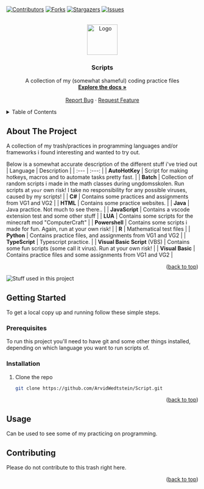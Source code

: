 <a name="readme-top"></a>

[![Contributors][contributors-shield]][contributors-url]
[![Forks][forks-shield]][forks-url]
[![Stargazers][stars-shield]][stars-url]
[![Issues][issues-shield]][issues-url]


<br />
<div align="center">
  <a href="https://github.com/ArvidWedtstein/Script">
    <img src="" alt="Logo" width="80" height="80">
  </a>

  <h3 align="center">Scripts</h3>

  <p align="center">
    A collection of my (somewhat shameful) coding practice files
    <br />
    <a href="https://github.com/ArvidWedtstein/Script"><strong>Explore the docs »</strong></a>
    <br />
    <br />
    <a href="https://github.com/ArvidWedtstein/Script/issues">Report Bug</a>
    ·
    <a href="https://github.com/ArvidWedtstein/Script/issues">Request Feature</a>
  </p>
</div>

<details>
  <summary>Table of Contents</summary>
  <ol>
    <li>
      <a href="#about-the-project">About The Project</a>
    </li>
    <li>
      <a href="#getting-started">Getting Started</a>
      <ul>
        <li><a href="#prerequisites">Prerequisites</a></li>
        <li><a href="#installation">Installation</a></li>
      </ul>
    </li>
    <li>
      <a href="#usage">Usage</a>
    </li>
    <li><a href="#contributing">Contributing</a></li>
  </ol>
</details>

<!-- ABOUT THE PROJECT -->

## About The Project

A collection of my trash/practices in programming languages and/or frameworks i found interesting and wanted to try out. 


Below is a somewhat accurate description of the different stuff i've tried out
| Language | Description |
|   :---   |    :---:    |
| **AutoHotKey** | Script for making hotkeys, macros and to automate tasks pretty fast. |
| **Batch** | Collection of random scripts i made in the math classes during ungdomsskolen. Run scripts at `your` own risk! I take no responsibility for any possible viruses, caused by my scripts! |
| **C#** | Contains some practices and assignments from VG1 and VG2 |
| **HTML** | Contains some practice websites. |
| **Java** | Java practice. Not much to see there.. |
| **JavaScript** | Contains a vscode extension test and some other stuff |
| **LUA** | Contains some scripts for the minecraft mod "ComputerCraft" |
| **Powershell** | Contains some scripts i made for fun. Again, run at your own risk! |
| **R** | Mathematical test files |
| **Python** | Contains practice files, and assignments from VG1 and VG2 |
| **TypeScript** | Typescript practice. |
| **Visual Basic Script** (VBS) | Contains some fun scripts (some call it virus). Run at your own risk! |
| **Visual Basic** | Contains practice files and some assignments from VG1 and VG2 |   


<p align="right">(<a href="#readme-top">back to top</a>)</p>


<div align="left">

![Stuff used in this project](https://arvidgithubembed.herokuapp.com/skills?languages=javascript,julia,r,lua,sql,ruby,go,php&backgroundcolor=0D1117&title=-&titlecolor=ffffff&textcolor=ffffff&boxcolor=CFCDFF&bordercolor=0D1117)

</div>


<!-- GETTING STARTED -->

## Getting Started

To get a local copy up and running follow these simple steps.

### Prerequisites

To run this project you'll need to have git and some other things installed, depending on which language you want to run scripts of. 

### Installation

1. Clone the repo
   ```sh
   git clone https://github.com/ArvidWedtstein/Script.git
   ```

<p align="right">(<a href="#readme-top">back to top</a>)</p>

<!-- USAGE EXAMPLES -->

## Usage

Can be used to see some of my practicing on programming.


<!-- CONTRIBUTING -->

## Contributing

Please do not contribute to this trash right here.

<p align="right">(<a href="#readme-top">back to top</a>)</p>



<!-- MARKDOWN LINKS & IMAGES -->

[contributors-shield]: https://img.shields.io/github/contributors/ArvidWedtstein/Script.svg?style=for-the-badge
[contributors-url]: https://github.com/ArvidWedtstein/Script/graphs/contributors
[forks-shield]: https://img.shields.io/github/forks/ArvidWedtstein/Script.svg?style=for-the-badge
[forks-url]: https://github.com/ArvidWedtstein/Script/network/members
[stars-shield]: https://img.shields.io/github/stars/ArvidWedtstein/Script.svg?style=for-the-badge
[stars-url]: https://github.com/ArvidWedtstein/Script/stargazers
[issues-shield]: https://img.shields.io/github/issues/ArvidWedtstein/Script.svg?style=for-the-badge
[issues-url]: https://github.com/ArvidWedtstein/Script/issues
